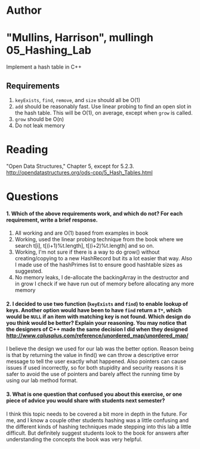 Author
==========
"Mullins, Harrison", mullingh
05_Hashing_Lab
==============

Implement a hash table in C++

Requirements
------------

1. `keyExists`, `find`, `remove`, and `size` should all be O(1)
2. `add` should be reasonably fast. Use linear probing to find an open slot in the hash table. This will be O(1), on average, except when `grow` is called.
3. `grow` should be O(n)
4. Do not leak memory


Reading
=======
"Open Data Structures," Chapter 5, except for 5.2.3. http://opendatastructures.org/ods-cpp/5_Hash_Tables.html

Questions
=========

#### 1. Which of the above requirements work, and which do not? For each requirement, write a brief response.

1. All working and are O(1) based from examples in book
2. Working, used the linear probing technique from the book where we search t[i], t[(i+1)%t.length], t[(i+2)%t.length] and so on.
3. Working, I'm not sure if there is a way to do grow() without creating/copying to a new HashRecord but its a lot easier that way.  Also I made use of the hashPrimes list to ensure good hashtable sizes as suggested.
4. No memory leaks, I de-allocate the backingArray in the destructor and in grow I check if we have run out of memory before allocating any more memory

#### 2. I decided to use two function (`keyExists` and `find`) to enable lookup of keys. Another option would have been to have `find` return a `T*`, which would be `NULL` if an item with matching key is not found. Which design do you think would be better? Explain your reasoning. You may notice that the designers of C++ made the same decision I did when they designed http://www.cplusplus.com/reference/unordered_map/unordered_map/

I believe the design we used for our lab was the better option. Reason being is that by returning the value in find() we can throw a descriptive error message to tell the user exactly what happened.  Also pointers can cause issues if used incorrectly, so for both stupidity and security reasons it is safer to avoid the use of pointers and barely affect the running time by using our lab method format.

#### 3. What is one question that confused you about this exercise, or one piece of advice you would share with students next semester?

I think this topic needs to be covered a bit more in depth in the future.  For me, and I know a couple other students hashing was a little confusing and the different kinds of hashing techniques made stepping into this lab a little difficult.  But definitely suggest students look to the book for answers after understanding the concepts the book was very helpful.